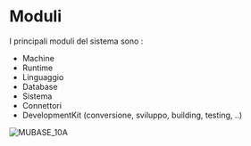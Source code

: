 # Moduli

I principali moduli del sistema sono : 


- Machine
- Runtime
- Linguaggio
- Database
- Sistema
- Connettori
- DevelopmentKit (conversione, sviluppo, building, testing, ..)


![MUBASE_10A](https://doc.smeup.com/immagini/MUBASE_10/MUBASE_10A.png)